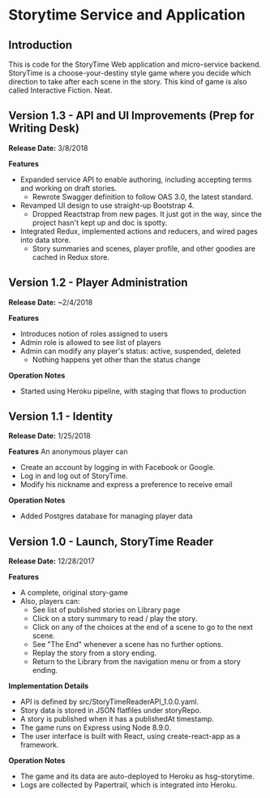# Storytime Service and Application

## Introduction
This is code for the StoryTime Web application and micro-service backend.  StoryTime is a choose-your-destiny style game where you decide which direction to take after each scene in the story.  This kind of game is also called Interactive Fiction.  Neat.

## Version 1.3 - API and UI Improvements (Prep for Writing Desk)

**Release Date:** 3/8/2018

**Features**
* Expanded service API to enable authoring, including accepting terms and working on draft stories.
  * Rewrote Swagger definition to follow OAS 3.0, the latest standard.
* Revamped UI design to use straight-up Bootstrap 4.
  * Dropped Reactstrap from new pages.  It just got in the way, since the project hasn't kept up and doc is spotty.
* Integrated Redux, implemented actions and reducers, and wired pages into data store.
  * Story summaries and scenes, player profile, and other goodies are cached in Redux store.

## Version 1.2 - Player Administration

**Release Date:** ~2/4/2018

**Features**
* Introduces notion of roles assigned to users
* Admin role is allowed to see list of players
* Admin can modify any player's status: active, suspended, deleted
  * Nothing happens yet other than the status change

**Operation Notes**
* Started using Heroku pipeline, with staging that flows to production

## Version 1.1 - Identity

**Release Date:** 1/25/2018

**Features**
An anonymous player can
* Create an account by logging in with Facebook or Google.
* Log in and log out of StoryTime.
* Modify his nickname and express a preference to receive email

**Operation Notes**
* Added Postgres database for managing player data

## Version 1.0 - Launch, StoryTime Reader

**Release Date:** 12/28/2017

**Features**

* A complete, original story-game
* Also, players can:
  * See list of published stories on Library page
  * Click on a story summary to read / play the story.
  * Click on any of the choices at the end of a scene to go to the next scene.
  * See "The End" whenever a scene has no further options.
  * Replay the story from a story ending.
  * Return to the Library from the navigation menu or from a story ending.

**Implementation Details**

* API is defined by src/StoryTimeReaderAPI_1.0.0.yaml.
* Story data is stored in JSON flatfiles under storyRepo.
* A story is published when it has a publishedAt timestamp.
* The game runs on Express using Node 8.9.0.
* The user interface is built with React, using create-react-app as a framework.

**Operation Notes**

* The game and its data are auto-deployed to Heroku as hsg-storytime.
* Logs are collected by Papertrail, which is integrated into Heroku.
